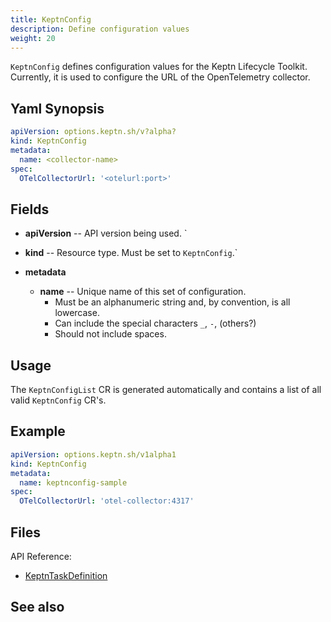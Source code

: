```yaml
---
title: KeptnConfig
description: Define configuration values
weight: 20
---
```


`KeptnConfig` defines configuration values for the Keptn Lifecycle Toolkit.
Currently, it is used to configure the URL of the OpenTelemetry collector.

## Yaml Synopsis

```yaml
apiVersion: options.keptn.sh/v?alpha?
kind: KeptnConfig
metadata:
  name: <collector-name>
spec:
  OTelCollectorUrl: '<otelurl:port>'
```

## Fields

* **apiVersion** -- API version being used.
`
* **kind** -- Resource type.
   Must be set to `KeptnConfig`.`

* **metadata**
  * **name** -- Unique name of this set of configuration.
    * Must be an alphanumeric string and, by convention, is all lowercase.
    * Can include the special characters `_`, `-`, (others?)
    * Should not include spaces.

## Usage

The `KeptnConfigList` CR is generated automatically
and contains a list of all valid `KeptnConfig` CR's.

## Example

```yaml
apiVersion: options.keptn.sh/v1alpha1
kind: KeptnConfig
metadata:
  name: keptnconfig-sample
spec:
  OTelCollectorUrl: 'otel-collector:4317'
```

## Files

API Reference:

* [KeptnTaskDefinition](../crd-ref/lifecycle/v1alpha3/_index.md#keptntaskdefinition)

## See also
